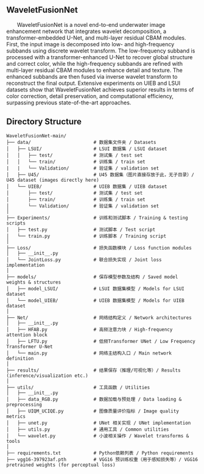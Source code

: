 ## WaveletFusionNet
&emsp;&emsp;WaveletFusionNet is a novel end-to-end underwater image enhancement network that integrates wavelet decomposition, a transformer-embedded U-Net, and multi-layer residual CBAM modules. First, the input image is decomposed into low- and high-frequency subbands using discrete wavelet transform. The low-frequency subband is processed with a transformer-enhanced U-Net to recover global structure and correct color, while the high-frequency subbands are refined with multi-layer residual CBAM modules to enhance detail and texture. The enhanced subbands are then fused via inverse wavelet transform to reconstruct the final output. Extensive experiments on UIEB and LSUI datasets show that WaveletFusionNet achieves superior results in terms of color correction, detail preservation, and computational efficiency, surpassing previous state-of-the-art approaches.

## Directory Structure
```text
WaveletFusionNet-main/
├── data/                       # 数据集文件夹 / Datasets
│   ├── LSUI/                   # LSUI 数据集 / LSUI dataset
│   │   ├── test/               # 测试集 / test set
│   │   └── train/              # 训练集 / train set
|   |   └── Validation/         # 验证集 / validation set
│   ├── U45/                    # U45 数据集（图片直接存放于此，无子目录）/ U45 dataset (images directly here)
│   └── UIEB/                   # UIEB 数据集 / UIEB dataset
│       ├── test/               # 测试集 / test set
│       ├── train/              # 训练集 / train set
│       └── Validation/         # 验证集 / validation set
│
├── Experiments/                # 训练和测试脚本 / Training & testing scripts
│   ├── test.py                 # 测试脚本 / Test script
│   └── train.py                # 训练脚本 / Training script
│
├── Loss/                       # 损失函数模块 / Loss function modules
│   ├── __init__.py
│   └── JointLoss.py            # 联合损失实现 / Joint loss implementation
│
├── models/                     # 保存模型参数及结构 / Saved model weights & structures
│   ├── model_LSUI/             # LSUI 数据集模型 / Models for LSUI dataset
│   └── model_UIEB/             # UIEB 数据集模型 / Models for UIEB dataset
│
├── Net/                        # 网络结构定义 / Network architectures
│   ├── __init__.py
│   ├── HFAB.py                 # 高频注意力块 / High-frequency attention block
│   ├── LFTU.py                 # 低频Transformer UNet / Low Frequency Transformer U-Net
│   └── main.py                 # 网络主结构入口 / Main network definition
│
├── results/                    # 结果保存（推理/可视化等）/ Results (inference/visualization etc.)
│
├── utils/                      # 工具函数 / Utilities
│   ├── __init__.py
│   ├── data_RGB.py             # 数据加载与预处理 / Data loading & preprocessing
│   ├── UIQM_UCIQE.py           # 图像质量评价指标 / Image quality metrics
│   ├── unet.py                 # UNet 相关实现 / UNet implementation
│   ├── utils.py                # 通用工具 / Common utilities
│   └── wavelet.py              # 小波相关操作 / Wavelet transforms & tools
│
├── requirements.txt            # Python依赖列表 / Python requirements
├── vgg16-397923af.pth          # VGG16 预训练权重（用于感知损失等）/ VGG16 pretrained weights (for perceptual loss)
